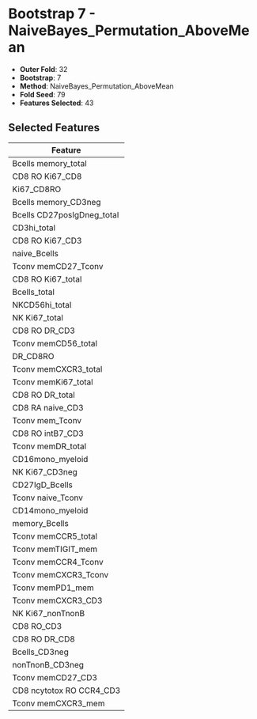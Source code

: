# Bootstrap 7 - NaiveBayes_Permutation_AboveMean

- **Outer Fold**: 32
- **Bootstrap**: 7
- **Method**: NaiveBayes_Permutation_AboveMean
- **Fold Seed**: 79
- **Features Selected**: 43

## Selected Features

| Feature |
|---------|
| Bcells memory_total |
| CD8 RO Ki67_CD8 |
| Ki67_CD8RO |
| Bcells memory_CD3neg |
| Bcells CD27posIgDneg_total |
| CD3hi_total |
| CD8  RO Ki67_CD3 |
| naive_Bcells |
| Tconv memCD27_Tconv |
| CD8 RO Ki67_total |
| Bcells_total |
| NKCD56hi_total |
| NK Ki67_total |
| CD8 RO DR_CD3 |
| Tconv memCD56_total |
| DR_CD8RO |
| Tconv memCXCR3_total |
| Tconv memKi67_total |
| CD8 RO DR_total |
| CD8 RA naive_CD3 |
| Tconv mem_Tconv |
| CD8 RO intB7_CD3 |
| Tconv memDR_total |
| CD16mono_myeloid |
| NK Ki67_CD3neg |
| CD27IgD_Bcells |
| Tconv naive_Tconv |
| CD14mono_myeloid |
| memory_Bcells |
| Tconv memCCR5_total |
| Tconv memTIGIT_mem |
| Tconv memCCR4_Tconv |
| Tconv memCXCR3_Tconv |
| Tconv memPD1_mem |
| Tconv memCXCR3_CD3 |
| NK Ki67_nonTnonB |
| CD8 RO_CD3 |
| CD8 RO DR_CD8 |
| Bcells_CD3neg |
| nonTnonB_CD3neg |
| Tconv memCD27_CD3 |
| CD8 ncytotox RO CCR4_CD3 |
| Tconv memCXCR3_mem |
